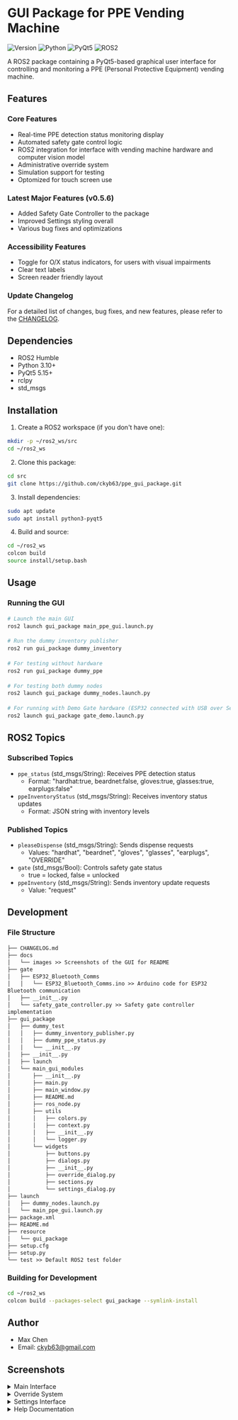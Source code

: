 # GUI Package for PPE Vending Machine

![Version](https://img.shields.io/badge/Version-0.5.1.2-blue)
![Python](https://img.shields.io/badge/Python-3.10%2B-blue?logo=python&logoColor=white)
![PyQt5](https://img.shields.io/badge/PyQt5-5.15%2B-blue?logo=qt&logoColor=white)
![ROS2](https://img.shields.io/badge/ROS2-Humble-orange?logo=ros&logoColor=white)

A ROS2 package containing a PyQt5-based graphical user interface for controlling and monitoring a PPE (Personal Protective Equipment) vending machine.

## Features

### Core Features
- Real-time PPE detection status monitoring display
- Automated safety gate control logic
- ROS2 integration for interface with vending machine hardware and computer vision model
- Administrative override system
- Simulation support for testing
- Optomized for touch screen use

### Latest Major Features (v0.5.6)
- Added Safety Gate Controller to the package
- Improved Settings styling overall
- Various bug fixes and optimizations

### Accessibility Features
- Toggle for O/X status indicators, for users with visual impairments
- Clear text labels
- Screen reader friendly layout

### Update Changelog

For a detailed list of changes, bug fixes, and new features, please refer to the [CHANGELOG](CHANGELOG.md).

## Dependencies

- ROS2 Humble
- Python 3.10+
- PyQt5 5.15+
- rclpy
- std_msgs

## Installation

1. Create a ROS2 workspace (if you don't have one):
```bash
mkdir -p ~/ros2_ws/src
cd ~/ros2_ws
```

2. Clone this package:
```bash
cd src
git clone https://github.com/ckyb63/ppe_gui_package.git
```

3. Install dependencies:
```bash
sudo apt update
sudo apt install python3-pyqt5
```

4. Build and source:
```bash
cd ~/ros2_ws
colcon build
source install/setup.bash
```

## Usage

### Running the GUI

```bash
# Launch the main GUI
ros2 launch gui_package main_ppe_gui.launch.py

# Run the dummy inventory publisher
ros2 run gui_package dummy_inventory

# For testing without hardware
ros2 run gui_package dummy_ppe

# For testing both dummy nodes
ros2 launch gui_package dummy_nodes.launch.py

# For running with Demo Gate hardware (ESP32 connected with USB over Serial)
ros2 launch gui_package gate_demo.launch.py
```

## ROS2 Topics

### Subscribed Topics
- `ppe_status` (std_msgs/String): Receives PPE detection status
  - Format: "hardhat:true, beardnet:false, gloves:true, glasses:true, earplugs:false"
- `ppeInventoryStatus` (std_msgs/String): Receives inventory status updates
  - Format: JSON string with inventory levels

### Published Topics
- `pleaseDispense` (std_msgs/String): Sends dispense requests
  - Values: "hardhat", "beardnet", "gloves", "glasses", "earplugs", "OVERRIDE"
- `gate` (std_msgs/Bool): Controls safety gate status
  - true = locked, false = unlocked
- `ppeInventory` (std_msgs/String): Sends inventory update requests
  - Value: "request"

## Development

### File Structure
```
├── CHANGELOG.md
├── docs
│   └── images >> Screenshots of the GUI for README
├── gate
│   ├── ESP32_Bluetooth_Comms
│   │   └── ESP32_Bluetooth_Comms.ino >> Arduino code for ESP32 Bluetooth communication
│   ├── __init__.py
│   └── safety_gate_controller.py >> Safety gate controller implementation
├── gui_package
│   ├── dummy_test
│   │   ├── dummy_inventory_publisher.py
│   │   ├── dummy_ppe_status.py
│   │   └── __init__.py
│   ├── __init__.py
│   ├── launch
│   └── main_gui_modules
│       ├── __init__.py
│       ├── main.py
│       ├── main_window.py
│       ├── README.md
│       ├── ros_node.py
│       ├── utils
│       │   ├── colors.py
│       │   ├── context.py
│       │   ├── __init__.py
│       │   └── logger.py
│       └── widgets
│           ├── buttons.py
│           ├── dialogs.py
│           ├── __init__.py
│           ├── override_dialog.py
│           ├── sections.py
│           └── settings_dialog.py
├── launch
│   ├── dummy_nodes.launch.py
│   └── main_ppe_gui.launch.py
├── package.xml
├── README.md
├── resource
│   └── gui_package
├── setup.cfg
├── setup.py
└── test >> Default ROS2 test folder
```

### Building for Development
```bash
cd ~/ros2_ws
colcon build --packages-select gui_package --symlink-install
```

## Author

- Max Chen
- Email: ckyb63@gmail.com

## Screenshots

<details>
<summary>Main Interface</summary>

<table>
<tr>
    <td width="50%"><img src="docs/images/main_gui_window_5_6.png" width="100%" style="max-width:400px"/></td>
    <td width="50%"><img src="docs/images/dark_theme_with_OX_5_6.png" width="100%" style="max-width:400px"/></td>
</tr>
<tr>
    <td><em>Standard interface with PPE status indicators</em></td>
    <td><em>Dark theme with accessibility features</em></td>
</tr>
</table>

</details>

<details>
<summary>Override System</summary>

![Override Dialog](docs/images/override_content_5_6.png)

*Enhanced override dialog with user authentication and reason tracking*

</details>

<details>
<summary>Settings Interface</summary>

<table>
<tr>
    <td width="50%"><img src="docs/images/settings_content_5_6.png" width="100%" style="max-width:400px"/></td>
    <td width="50%"><img src="docs/images/settings_inventory_5_6.png" width="100%" style="max-width:400px"/></td>
</tr>
<tr>
    <td><em>Main settings configuration panel</em></td>
    <td><em>Inventory management settings</em></td>
</tr>
</table>

<table>
<tr>
    <td width="50%"><img src="docs/images/settings_timing_5_6.png" width="100%" style="max-width:400px"/></td>
    <td width="50%"><img src="docs/images/settings_override_log_5_6.png" width="100%" style="max-width:400px"/></td>
</tr>
<tr>
    <td><em>System timing and delay settings</em></td>
    <td><em>Override logging and configuration</em></td>
</tr>
</table>

</details>

<details>
<summary>Help Documentation</summary>

![User Help Guide](docs/images/user_help_content_5_6.png)

*Comprehensive user help guide with feature explanations*

</details>